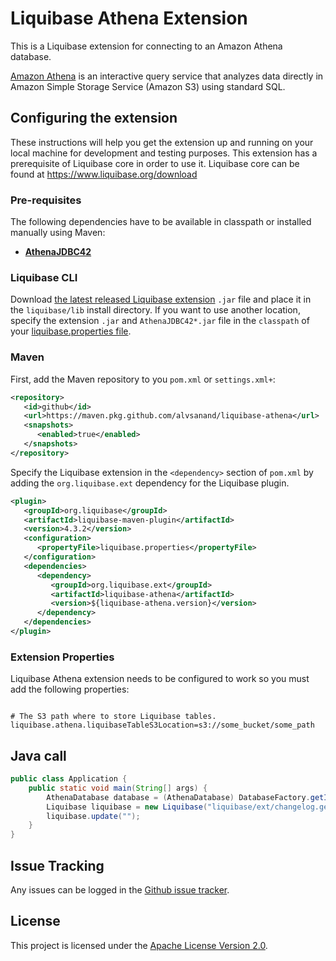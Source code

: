 # Liquibase Athena Extension

This is a Liquibase extension for connecting to an Amazon Athena database.

[Amazon Athena](https://docs.aws.amazon.com/athena/latest/ug/what-is.html) is an interactive query service that analyzes data directly in Amazon Simple Storage Service (Amazon S3) using standard SQL.

## Configuring the extension

These instructions will help you get the extension up and running on your local machine for development and testing purposes. This extension has a prerequisite of Liquibase core in order to use it. Liquibase core can be found at <https://www.liquibase.org/download>

### Pre-requisites

The following dependencies have to be available in classpath or installed manually using Maven:

* **[AthenaJDBC42](<https://docs.aws.amazon.com/athena/latest/ug/connect-with-jdbc.html>)**

### Liquibase CLI

Download [the latest released Liquibase extension](https://github.com/alvsanand/liquibase-athena/releases) `.jar` file and place it in the `liquibase/lib` install directory. If you want to use another location, specify the extension `.jar` and `AthenaJDBC42*.jar` file in the `classpath` of your [liquibase.properties file](https://docs.liquibase.com/workflows/liquibase-community/creating-config-properties.html).

### Maven

First, add the Maven repository to you ```pom.xml``` or ```settings.xml+```:

```xml  
<repository>
   <id>github</id>
   <url>https://maven.pkg.github.com/alvsanand/liquibase-athena</url>
   <snapshots>
      <enabled>true</enabled>
   </snapshots>
</repository>

  ```

Specify the Liquibase extension in the `<dependency>` section of ```pom.xml``` by adding the `org.liquibase.ext` dependency for the Liquibase plugin.

```xml  
<plugin>
   <groupId>org.liquibase</groupId>
   <artifactId>liquibase-maven-plugin</artifactId>
   <version>4.3.2</version>
   <configuration>
      <propertyFile>liquibase.properties</propertyFile>
   </configuration>
   <dependencies>
      <dependency>
         <groupId>org.liquibase.ext</groupId>
         <artifactId>liquibase-athena</artifactId>
         <version>${liquibase-athena.version}</version>
      </dependency>
   </dependencies>
</plugin>
  ```

### Extension Properties

Liquibase Athena extension needs to be configured to work so you must add the following properties:

```properties

# The S3 path where to store Liquibase tables.
liquibase.athena.liquibaseTableS3Location=s3://some_bucket/some_path
```
  
## Java call
  
```java
public class Application {
    public static void main(String[] args) {
        AthenaDatabase database = (AthenaDatabase) DatabaseFactory.getInstance().openDatabase(url, null, null, null, null);
        Liquibase liquibase = new Liquibase("liquibase/ext/changelog.generic.test.xml", new ClassLoaderResourceAccessor(), database);
        liquibase.update("");
    }
}
```

## Issue Tracking

Any issues can be logged in the [Github issue tracker](https://github.com/alvsanand/liquibase-athena/issues).

## License

This project is licensed under the [Apache License Version 2.0](https://www.apache.org/licenses/LICENSE-2.0.html).

